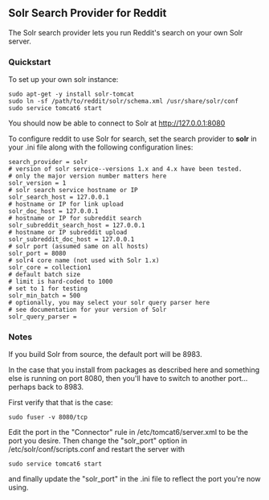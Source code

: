 ## Solr Search Provider for Reddit

The Solr search provider lets you run Reddit's search on your own Solr server.


### Quickstart

To set up your own solr instance:

```
sudo apt-get -y install solr-tomcat
sudo ln -sf /path/to/reddit/solr/schema.xml /usr/share/solr/conf
sudo service tomcat6 start
```

You should now be able to connect to Solr at http://127.0.0.1:8080

To configure reddit to use Solr for search, set the search provider to **solr**
in your .ini file along with the following configuration lines:

```
search_provider = solr
# version of solr service--versions 1.x and 4.x have been tested. 
# only the major version number matters here
solr_version = 1
# solr search service hostname or IP
solr_search_host = 127.0.0.1
# hostname or IP for link upload
solr_doc_host = 127.0.0.1
# hostname or IP for subreddit search
solr_subreddit_search_host = 127.0.0.1
# hostname or IP subreddit upload
solr_subreddit_doc_host = 127.0.0.1
# solr port (assumed same on all hosts)
solr_port = 8080
# solr4 core name (not used with Solr 1.x)
solr_core = collection1
# default batch size 
# limit is hard-coded to 1000
# set to 1 for testing
solr_min_batch = 500
# optionally, you may select your solr query parser here
# see documentation for your version of Solr
solr_query_parser = 
```

### Notes

If you build Solr from source, the default port will be 8983.

In the case that you install from packages as described here and something
else is running on port 8080, then you'll have to switch to another port...
perhaps back to 8983.

First verify that that is the case:

```
sudo fuser -v 8080/tcp
```

Edit the port in the "Connector" rule in /etc/tomcat6/server.xml to be the
port you desire. Then change the "solr_port" option in
/etc/solr/conf/scripts.conf and restart the server with

```
sudo service tomcat6 start
```

and finally update the "solr_port" in the .ini file to reflect the port
you're now using.
